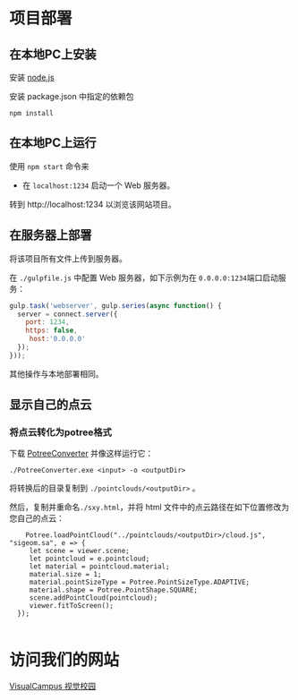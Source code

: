 # 项目部署

## 在本地PC上安装

安装 [node.js](http://nodejs.org/)

安装 package.json 中指定的依赖包

```
npm install
```

## 在本地PC上运行

使用 `npm start` 命令来

- 在 `localhost:1234` 启动一个 Web 服务器。

转到 http://localhost:1234 以浏览该网站项目。

## 在服务器上部署

将该项目所有文件上传到服务器。

在 `./gulpfile.js` 中配置 Web 服务器，如下示例为在 `0.0.0.0:1234`端口启动服务：

```javascript
gulp.task('webserver', gulp.series(async function() {
  server = connect.server({
​    port: 1234,
​    https: false,
     host:'0.0.0.0'
  });
}));
```

其他操作与本地部署相同。

## 显示自己的点云

### 将点云转化为potree格式

下载 [PotreeConverter](https://github.com/potree/PotreeConverter) 并像这样运行它：

```
./PotreeConverter.exe <input> -o <outputDir>
```

将转换后的目录复制到  `./pointclouds/<outputDir>` 。

然后，复制并重命名`./sxy.html`，并将 html 文件中的点云路径在如下位置修改为您自己的点云：

```
    Potree.loadPointCloud("../pointclouds/<outputDir>/cloud.js", "sigeom.sa", e => {
     let scene = viewer.scene;
     let pointcloud = e.pointcloud;     
     let material = pointcloud.material;
     material.size = 1;
     material.pointSizeType = Potree.PointSizeType.ADAPTIVE;
     material.shape = Potree.PointShape.SQUARE;     
     scene.addPointCloud(pointcloud);     
     viewer.fitToScreen();
  });


```

# 访问我们的网站

[VisualCampus 视觉校园](http://www.visualcampus.top/)

